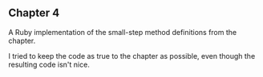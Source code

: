 ## Chapter 4

A Ruby implementation of the small-step method definitions from the chapter.

I tried to keep the code as true to the chapter as possible, even though the
resulting code isn't nice.
